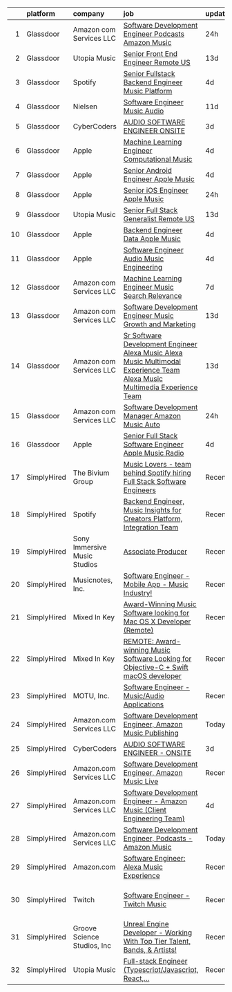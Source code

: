 

|    | platform    | company                      | job                                                                                                                                                                                                                                                                                                                                                                                                                                                                                                                                                                                                                                                                                                                                                                                                                                                                                                                                                                                                                                                                                                                                                                                                                                                                                                                                                                                                           | update_time   | location                       |
|---:|:------------|:-----------------------------|:--------------------------------------------------------------------------------------------------------------------------------------------------------------------------------------------------------------------------------------------------------------------------------------------------------------------------------------------------------------------------------------------------------------------------------------------------------------------------------------------------------------------------------------------------------------------------------------------------------------------------------------------------------------------------------------------------------------------------------------------------------------------------------------------------------------------------------------------------------------------------------------------------------------------------------------------------------------------------------------------------------------------------------------------------------------------------------------------------------------------------------------------------------------------------------------------------------------------------------------------------------------------------------------------------------------------------------------------------------------------------------------------------------------|:--------------|:-------------------------------|
|  1 | Glassdoor   | Amazon com Services LLC      | [Software Development Engineer  Podcasts   Amazon Music](https://www.glassdoor.com/partner/jobListing.htm?pos=109&ao=1136043&s=58&guid=00000181421790749f9249f8526914ae&src=GD_JOB_AD&t=SR&vt=w&cs=1_2e13254d&cb=1654671249804&jobListingId=1007923449344&jrtk=3-0-1g511f45br0es801-1g511f45sjor2800-7ffbd5851da7d9dc-)                                                                                                                                                                                                                                                                                                                                                                                                                                                                                                                                                                                                                                                                                                                                                                                                                                                                                                                                                                                                                                                                                       | 24h           | Culver City, CA                |
|  2 | Glassdoor   | Utopia Music                 | [Senior Front End Engineer  Remote   US ](https://www.glassdoor.com/partner/jobListing.htm?pos=115&ao=1136043&s=58&guid=00000181421790749f9249f8526914ae&src=GD_JOB_AD&t=SR&vt=w&ea=1&cs=1_a8b89f89&cb=1654671249806&jobListingId=1007892060564&jrtk=3-0-1g511f45br0es801-1g511f45sjor2800-8315e5d72443db53-)                                                                                                                                                                                                                                                                                                                                                                                                                                                                                                                                                                                                                                                                                                                                                                                                                                                                                                                                                                                                                                                                                                 | 13d           | Nashville, TN                  |
|  3 | Glassdoor   | Spotify                      | [Senior Fullstack Backend Engineer  Music Platform](https://www.glassdoor.com/partner/jobListing.htm?pos=108&ao=1136043&s=58&guid=00000181421790749f9249f8526914ae&src=GD_JOB_AD&t=SR&vt=w&cs=1_69c47270&cb=1654671249803&jobListingId=1007916395987&jrtk=3-0-1g511f45br0es801-1g511f45sjor2800-d77ebc1dba628ae7-)                                                                                                                                                                                                                                                                                                                                                                                                                                                                                                                                                                                                                                                                                                                                                                                                                                                                                                                                                                                                                                                                                            | 4d            | New York, NY                   |
|  4 | Glassdoor   | Nielsen                      | [Software Engineer  Music   Audio](https://www.glassdoor.com/partner/jobListing.htm?pos=114&ao=1136043&s=58&guid=00000181421790749f9249f8526914ae&src=GD_JOB_AD&t=SR&vt=w&cs=1_ca7f0e79&cb=1654671249806&jobListingId=1007899383240&jrtk=3-0-1g511f45br0es801-1g511f45sjor2800-732aeccaf8fcf408-)                                                                                                                                                                                                                                                                                                                                                                                                                                                                                                                                                                                                                                                                                                                                                                                                                                                                                                                                                                                                                                                                                                             | 11d           | Emeryville, CA                 |
|  5 | Glassdoor   | CyberCoders                  | [AUDIO SOFTWARE ENGINEER   ONSITE](https://www.glassdoor.com/partner/jobListing.htm?pos=106&ao=1110586&s=58&guid=00000181421790749f9249f8526914ae&src=GD_JOB_AD&t=SR&vt=w&ea=1&cs=1_76d58c54&cb=1654671249805&jobListingId=1007917890945&cpc=9908D8D4413DBB8A&jrtk=3-0-1g511f45br0es801-1g511f45sjor2800-0eb1321e7c2dc0aa--6NYlbfkN0CpFJQzrgRR8WqXWK1qKKEqALWJw739KlKqr2H-MSI4eoBlI4EFrmor2FYZMP3muM2CC_ggt6sDmdItpSi6INwq5R0tt2v1ejO42dbkoHHd2acKp_Nx9Kq9VxNSMGInXO9uzndwQQ9TLtVBmzANB7vAld9R09PXYDwyE_5B3g0-FJ6R5ct04MzQ_TkKop8juYxzEcLGevFwXd8RXDpY2THLd7uC5REzmEAlfNgR2c2TYTRcjn_Af493KeXwvOv_Nt5TZIKPCCAQB4JQJBJcPSB0BQPGoyGKJaEjaW4PB9nlAWJDcT61jTaycZuUDisgENJ4q3mzKMNd6dAyKnu2uCiKM53aB8TLS7s_U77paRbkyAi1npCikD42hjEtcYSxIH-5yuF7pgrBSpr1R60FsHoaSboyEGtfmsgdyu_ng-_27GJzOjKYDNOZgWKyC5IFzozf2E5diFfVxv1VCj-d_Ji9SMDElFRSUVKjOQ5Mms7hqnlYpgTL2Cco8wkSxkS7N0oMBmrlb-LkQZyeOdE3L890hLhTui6siQqXtq-Fz1odkPjzPJizJ5V2Br72fS3qepRIBlkgPjzXX5Fxp4hyZLkncEromUv_zqjVCQSJgV3fB4I1ekbpFml6fb7O4Fm51OJew6bBvmfXBeQFos_OFReJKAa-0T33_HgtrwbWLm1VQ3ccRM79lwC4jvXZUTdxEpw6hHto07DWIf1_LeCv1SbdH4oi1kEkIxoNogVUTIbifxopouuttIw7wLYQCYrsrbAVUZGCLW5BMyVarOa4OXNrhQx-Oy4Rc_IpOpX2Nkv5DtxpZKqkcX-Ihw0w6G_D150Xp6dUf3LVRSli1RcH0gBH19HIowUHQih8E8TclY7R_smOvFpb1WIENLO5Ns2J-iQpNlSIzgLKM8gTcjl-7v5XxauxfWvsDPtQyoQzW3ndwElib3VPSOwFsop3GaZayL12F5kSOvbxTSS6L8D6LzccxRX68D3DjaE%3D)                                     | 3d            | San Jose, CA                   |
|  6 | Glassdoor   | Apple                        | [Machine Learning Engineer  Computational Music](https://www.glassdoor.com/partner/jobListing.htm?pos=107&ao=1136043&s=58&guid=00000181421790749f9249f8526914ae&src=GD_JOB_AD&t=SR&vt=w&cs=1_0c4c6379&cb=1654671249803&jobListingId=1007917362539&jrtk=3-0-1g511f45br0es801-1g511f45sjor2800-bf9ffda96514d847-)                                                                                                                                                                                                                                                                                                                                                                                                                                                                                                                                                                                                                                                                                                                                                                                                                                                                                                                                                                                                                                                                                               | 4d            | Portland, OR                   |
|  7 | Glassdoor   | Apple                        | [Senior Android Engineer   Apple Music](https://www.glassdoor.com/partner/jobListing.htm?pos=105&ao=1110586&s=58&guid=00000181421790749f9249f8526914ae&src=GD_JOB_AD&t=SR&vt=w&cs=1_ef069d05&cb=1654671249803&jobListingId=1007917016078&cpc=334ABAF5D42DC775&jrtk=3-0-1g511f45br0es801-1g511f45sjor2800-0b24f5348c15707b--6NYlbfkN0BvKrLyj5gPmtZO9T8euul8TCxuuKNOtzRJOomxnwSEodTz2Bc-sPZlC5mDe-NOaJjo2lqg1vkfF9HCChnkmwW2qbnglxkQ_dzjglTeBwYZpL4zQzG7GLJRmqU5hFOx8CSEaIx7Ysv_eeb55Jt-7abV3lu_g48rYCMkem5DwdMX100WK_82HON826-ExSQz25mluEcjjG0PHnCZ_We0psS_dMzrTqKorfUFY_YlBzID87oZk4VL8Fas2e8OgQQQJnOI27_1Q2RIE8Vnrcg-BGn3qeYKp-2-1wBZkk1y1tt-vOB2BAKxwusf2Fv0JbDaO0pEAJgKdzUB-epZMc3ZyNg3pT2SIzzcUZctR8djxqm8-eX2HgCYp1TpYaGBTOyFWxX1gRiKX-BPwix5BTytdow77R2Be8xHTNnag_CCQTJ13L8TaTXJRGhDTLH0HH47EJ0nmlsGsfvNG69Ki_7LfhL8RUhJ9nsoHSe8YxXevOjBALNr0zjjTbeKhQRIVgKiLf2cHoGL5IXFJ0wwAUf25WgGeq5dchDHmIe9q8pBIuzz751yu8UjcpERr27G1u7iNZBReOJPV79t1w235VNbrpOLJmW5sJ73pu8ZPw3qppAiEnxEwy3t74fsVNNTwrxOvuLVzV5AUgMOaRaPiJmg8zMFMnHxAiGuqgIr9KUykMgLRssjXN9-RpRwljqC4XqbYgK9pSK6j2tf6jCigSUDa9TGjGkKXRGERY5Yd9KnI9AHFPTPkf0BKjq8tNcgsTA94ezxH0DypmEc-y29Y1Ckp8AKHMy1JSGw5aX4TuQIBRa-I6_q7iyh26eMRvQfkOeA4GE845bOcQ1fNDGQ-jR4aEZEq16GQ9SFZWm379uGOq857WZ_4KCxljr1_WzCbLiy8Gbf4ncA-LZFPtP0YcyvyHCigzewE-pnx_z0SCly3wuNVPbdbVb_GcIgA07jodC6wwCh1T-Slz8GLPN910YxJRdR)                                                   | 4d            | San Diego, CA                  |
|  8 | Glassdoor   | Apple                        | [Senior iOS Engineer   Apple Music](https://www.glassdoor.com/partner/jobListing.htm?pos=104&ao=1110586&s=58&guid=00000181421790749f9249f8526914ae&src=GD_JOB_AD&t=SR&vt=w&cs=1_6b9fdf6e&cb=1654671249803&jobListingId=1007922712060&cpc=C4A69CCDBB3B9599&jrtk=3-0-1g511f45br0es801-1g511f45sjor2800-1c8585b358fd51c5--6NYlbfkN0BvKrLyj5gPmtZO9T8euul8TCxuuKNOtzRJOomxnwSEodTz2Bc-sPZlC5mDe-NOaJgNGS2YOiqqcFt6b0TJxlKYlHHy60Gef_8AhQCm1LOBAa62qLNVoWHV0RNCxISjF3h1VYMQgXIo0pverGNXe4iz0lU_LqlhJ9kOkFrkp8aElAeXKs3n_BTlxb9TznRJueb7JdHnR1ZGyX3lz3eyB5__cr-b5L_VCHz7aeKao3T92qWSXi8H-gKz8ymgrfofbZnfYCTguKktriW7hQDJ0CXGBv3bga_bu9J-ej7KTVXOCCcXtc1vnc-TuebpNIKbI9cEpENsT_R0HYVGo0LT-EQcKcrWD-NY-2_JgXvzJ9cCc8LkhmlCag2bb7q3dczWnXKumWXIqE8HBfVOET_qSbzL7MoyaTf4T8CtywpmxUwwQyEAUAoq47OLp8Vv1wP14MicjwjosQL9wokOhc0ZosM4N86CN11QYxqLordsytLhSH_3217onzu33e8V0p3hvF7hnrI1TeJFIKJnqOwDNAQrc_vaYkuxleI-Vudf6IDxblCq5TPYLhpsToeONOm4wJ7Vd_8-5ZUGhhdq8h2mAU4CmpT5hkjU8SFICued-Zt-brxbNMjiNieAGFy_CFjuhTrys7zJqUD8ZzGl9xQilo-24fNe1lGBCSQ0TjShQzfy4mrVmILbYNvTyjtiBhqgLWnzIMMSRcEQV6BgpxLd66I0DQQP6AbMX7k64Bcp2mYy1r18XuvdXPSXu7mwVzNw_Q1ZBEkfHOwDKLMIofUeSo04rMIl3zQZpgqX9MOumhDgy3iC9wMj7ksPS7IqKXD_cIH333JHjJtdxPcelI5idnoQoo5x0udE4HnNuhP5HhAEqofE5NYYTsAL37UXVyJyymsQVGNnjXqqh0uUv5H2HeQltEfsDLI7YwQvMWnyNWIu0Yg1vJbzaN743QYJzEaVmr-vyh3wE1sH2mdDd2NhDvIv)                                                       | 24h           | San Diego, CA                  |
|  9 | Glassdoor   | Utopia Music                 | [Senior Full Stack Generalist  Remote   US ](https://www.glassdoor.com/partner/jobListing.htm?pos=116&ao=1136043&s=58&guid=00000181421790749f9249f8526914ae&src=GD_JOB_AD&t=SR&vt=w&ea=1&cs=1_54ab7943&cb=1654671249806&jobListingId=1007892060584&jrtk=3-0-1g511f45br0es801-1g511f45sjor2800-5c5575ece265b1ab-)                                                                                                                                                                                                                                                                                                                                                                                                                                                                                                                                                                                                                                                                                                                                                                                                                                                                                                                                                                                                                                                                                              | 13d           | Nashville, TN                  |
| 10 | Glassdoor   | Apple                        | [Backend Engineer Data   Apple Music](https://www.glassdoor.com/partner/jobListing.htm?pos=102&ao=1110586&s=58&guid=00000181421790749f9249f8526914ae&src=GD_JOB_AD&t=SR&vt=w&cs=1_a91c3c24&cb=1654671249803&jobListingId=1007917012099&cpc=2CAED5C921A5F994&jrtk=3-0-1g511f45br0es801-1g511f45sjor2800-3e0a4e107b841912--6NYlbfkN0BvKrLyj5gPmtZO9T8euul8TCxuuKNOtzRJOomxnwSEodTz2Bc-sPZlFpP0h5lDivpyqv1_1q5yi7sfbLn7AXwlCfXnikP7O9OndK5VBx-j_YqikbhqFF_zwTphQo6SqvzynzK_3T0_qKmj2h-_R0TJJNcbSV_xSAf_KaI121wpcE_T6dmFoJsSVdQxa4D8w_AoXIPtH6Oxa-gXxfZpR4GCw21CRm1lKvMhWN9FN6cYPUGe-nZpnU2LsrCPVIwKIuyMQPgQWYUCdXq9dpLB1wCpb5Vd9Z2wat-W8PvgU-sgTac0ia8Bm1f944JU6BI044siCYhHkvx0nfiVoYVrhfRGfBhrmMg_49wa6HRsPuv1rsbZumMnLS6D8nshHJ6ZEBUj5wIcMRhf1dRDnxYTr8Wh6MZJiDJlL-SUdFqSDLLWfPbz8HqBmW_pVjRwQhYgqF7n6UPixYziZkkop8kgAmGGsVUK2dcZj0Qc3Vc8iHDTnoB8niIXrQnKBIJTTiih1DORLnOtckaYgRcrNoOHFWx1qzma0sZv0Fv0v6BXyww-1yUADH9qUfpo3Uo-8aHWOD1u9lr9GJ7E4OM5LVrUDCxy460Qxu-KtrAkDj2UC1el0OE8ceLd-4k7Qu_TtlkFN5Nr8U6Fxifhe4D3ve8NsEr5BcWQWa0_ZiO6nrKDF7txM8V9dIwr4_z6N9RJmB5WzAJ8tvQENx4TxwjZ1HqLCptdn0gHgpf_rKytyh8NmDctaSxOEQ8uY7mo9ouvjEOIYBVD__trWTStjzdS992ggxGt0aH4jquZWt3TfAXI0D6FADjTPUe9LvPFtyEo9bY5NqCDPwoZlqY4oHRABqF-yx3uwtxAEh6zTwzah8qczFzoeAhGMDVkw0_yzeXukuZ6cg11RkoXvFwv8WoZVSwhmco1IRSbLeNVFa9vPbBJAPJoqhl_e5F2KWR38RTfWXMmgaNXxdccpATRw9JcD2UKGK3_)                                                     | 4d            | New York, NY                   |
| 11 | Glassdoor   | Apple                        | [Software Engineer   Audio Music Engineering](https://www.glassdoor.com/partner/jobListing.htm?pos=101&ao=1110586&s=58&guid=00000181421790749f9249f8526914ae&src=GD_JOB_AD&t=SR&vt=w&cs=1_56d4b2e8&cb=1654671249803&jobListingId=1007917012132&cpc=AC285F3A3ECA6BB0&jrtk=3-0-1g511f45br0es801-1g511f45sjor2800-66a5959cc2c319e5--6NYlbfkN0BvKrLyj5gPmtZO9T8euul8TCxuuKNOtzRJOomxnwSEodTz2Bc-sPZl29JElYHfcoRu0fPF_ZzN6NyR22neeYnn6ROWfkt7xIv5UOF9Dlx-tNKzyxO7Cfyp1KdRHChC4x2JswU1D4zGptHA691jdfAjLj_aHuFkwGpgCp8PiJ0fgkJtpRXf0ICNiQGgBTMzcjIa8Gg0KMwNrX2vcP9dTPebYhcPWLSicaxXtZRiWliGMNM5o4iQWHjVrlCSL2u1uBo710b6YUkCSW8fHBFO194GAZLD9YqWVIyeIWi4FQNb2ELTjwJ1Z_m4fLCMdYXZJJTabkpQctOmfoymyleufJU-IqjFeGyKGOO1Eg3qcqC-8LJc667eBY0Mrir707Q1sPJNYjLSQtDpW3NvyvUyOTs9xICdq1GlXDUE7f7ZESM6xDJBsIIEyZgdyIJbb7zcn_2ymJIARqkDUksxkYIHpfwoyB5tdSlbYqnZIXq9VTAwgHHcu-r-O51uZxrD-oqwyNlDboqWUJ0YXKu6D5lodEl5N4e-Rr3b3mFKaRsPnpXKsW2--4m648SfoVc54By_TXs4fRUzpVF1QKMtm7p0qYMjQj6cI_buNjyho0FzkIQ808IdEpMIwrva4Ku1cUxgnlASLL2pIEDYolHXbKl4BgbyneC2Pv1J8SUyf0_GWgqFMBI6EPXjA2XhalYMAn-k8KsR_Iv5NwBinMvOGT59dkw_0yVRx8dqexlkbeXG0hmOkhyWGt4FRVoqoQGP3RBGdz4c8lGtC-JdGGACvgDs3Nf2ZtdBJ5j6Vz55AG40E_8CCkpLPAveVdqYPVLvNYSkdhh6uS6tscdpZ1UK91iWOScQ0e2IhX2y9fkOsPqlr_4F-qPR6UfRA3td58JbdY7CoX8MJ2_uGVCJ-Ws4Fs5on27NNoRZBBFGS2EgMF_IUI_8qyuk1xPJgukO4rPauhGqkBuzC_cGAsBUAkQpmTUXK5yEwMN6QePtKJ4%3D)                               | 4d            | Culver City, CA                |
| 12 | Glassdoor   | Amazon com Services LLC      | [Machine Learning Engineer  Music Search Relevance](https://www.glassdoor.com/partner/jobListing.htm?pos=113&ao=1136043&s=58&guid=00000181421790749f9249f8526914ae&src=GD_JOB_AD&t=SR&vt=w&cs=1_3de8d46e&cb=1654671249806&jobListingId=1007906449100&jrtk=3-0-1g511f45br0es801-1g511f45sjor2800-26517ffa667d3ebb-)                                                                                                                                                                                                                                                                                                                                                                                                                                                                                                                                                                                                                                                                                                                                                                                                                                                                                                                                                                                                                                                                                            | 7d            | San Francisco, CA              |
| 13 | Glassdoor   | Amazon com Services LLC      | [Software Development Engineer  Music Growth and Marketing](https://www.glassdoor.com/partner/jobListing.htm?pos=112&ao=1136043&s=58&guid=00000181421790749f9249f8526914ae&src=GD_JOB_AD&t=SR&vt=w&cs=1_2db84196&cb=1654671249806&jobListingId=1007891573661&jrtk=3-0-1g511f45br0es801-1g511f45sjor2800-758967b344d94fc1-)                                                                                                                                                                                                                                                                                                                                                                                                                                                                                                                                                                                                                                                                                                                                                                                                                                                                                                                                                                                                                                                                                    | 13d           | Seattle, WA                    |
| 14 | Glassdoor   | Amazon com Services LLC      | [Sr  Software Development Engineer   Alexa Music  Alexa Music Multimodal Experience Team  Alexa Music Multimedia Experience Team](https://www.glassdoor.com/partner/jobListing.htm?pos=111&ao=1136043&s=58&guid=00000181421790749f9249f8526914ae&src=GD_JOB_AD&t=SR&vt=w&cs=1_d40b5fe6&cb=1654671249806&jobListingId=1007891562646&jrtk=3-0-1g511f45br0es801-1g511f45sjor2800-f8faa9ff2556f642-)                                                                                                                                                                                                                                                                                                                                                                                                                                                                                                                                                                                                                                                                                                                                                                                                                                                                                                                                                                                                              | 13d           | Remote                         |
| 15 | Glassdoor   | Amazon com Services LLC      | [Software Development Manager  Amazon Music   Auto](https://www.glassdoor.com/partner/jobListing.htm?pos=110&ao=1136043&s=58&guid=00000181421790749f9249f8526914ae&src=GD_JOB_AD&t=SR&vt=w&cs=1_f8476f25&cb=1654671249804&jobListingId=1007924173646&jrtk=3-0-1g511f45br0es801-1g511f45sjor2800-889d37759281c33e-)                                                                                                                                                                                                                                                                                                                                                                                                                                                                                                                                                                                                                                                                                                                                                                                                                                                                                                                                                                                                                                                                                            | 24h           | Sunnyvale, CA                  |
| 16 | Glassdoor   | Apple                        | [Senior Full Stack Software Engineer  Apple Music  Radio](https://www.glassdoor.com/partner/jobListing.htm?pos=103&ao=1110586&s=58&guid=00000181421790749f9249f8526914ae&src=GD_JOB_AD&t=SR&vt=w&cs=1_ff6cbc97&cb=1654671249803&jobListingId=1007917014776&cpc=334ABAF5D42DC775&jrtk=3-0-1g511f45br0es801-1g511f45sjor2800-183f49c09ba1df9e--6NYlbfkN0BvKrLyj5gPmtZO9T8euul8TCxuuKNOtzRJOomxnwSEodTz2Bc-sPZl1dBMH13w-jPgyhYajQM8u-gKYg0TET6pVgb7kxL2tbD4VNoxwv8ij1B2iVlsLppOgRIateLAkg6sWhjvQHH3bjxYyAjGOs0POTYEPl0fCPOlgPRCLhJ9KvJuDGGrbtmX2l8StssQctH5vHQr3Liifl3P5Ii-eLurGEs3x9TYJOZlXulX06QVFJsXd9-1b05JrUJotL-mr-55F-xTcNzgmXIXUsRYRCeeZ9WqvXwVJmtTkXUrgDaVIXaeQk3FTZl2uugpctI60dsUn3mjgKABVLNt6ERlys32esZ_zOG9IImkKVi9xUgaqJlameEYuWDV0cBKOJQwW7zjBQcTsROFEmhEP7ZxiwqTbpLM1Cp5zuN7k25wwCyG4LaPHIO7OoPE0kl17hoTrTkX0-D-3k8AV5uOXSjMCUBCkCcj2HG0onIhVC4tJlDhaL8osFixcGk0ULBdIBLb8wl75lCa77L9YQp83zcrI-msNcuSim9bDHzxZk0cQj8G-k3fzbSQ4B6gGN96l9Nr9TpQX2oIKfakog_3T1KlzT_iW24N-Z1zM4pgSNoYLro2F3sL_f1pqYar0spzHFXjK619ptfpjDQclUoVkdiXYhNo4Nlkx9-s7cbL7z_VgciQEk7zapOFcam9tIYsGJlUWc52k9lNoq-OB-ElS58BYUMfI7gZxVqpaS02vDzJJvx6THJ7GOQEn0A_RV6CSK4I6JmVKTatvyUx1mLyCnE7HipZI87yiSyD5IfA7ToEt7CO_Un4IkpwMAWBclhY90HrC6cp1RyhpduznzLYeySatchHhrJjSSt7goxLSneqb4Q8rjh9fOtdBizLY24GAqhkpwgjEqNrFq6VHfA4_4zGDeoS_DhxfgFuwmTR8SCXGU6tt9W0Qzi_gZDYEDUMOX7PaNl7WbbvAtnb7C8nssOk-OqgthSFZ6VkiCUBgs2CIH4n5ee9phFxM20-) | 4d            | Seattle, WA                    |
| 17 | SimplyHired | The Bivium Group             | [Music Lovers - team behind Spotify hiring Full Stack Software Engineers](https://www.simplyhired.com/job/mG4k8jolCoSrWLgW6eqeXsUGR3pPFXcLyrjxoinfzV2qZko2K-L12A?q=music+developer)                                                                                                                                                                                                                                                                                                                                                                                                                                                                                                                                                                                                                                                                                                                                                                                                                                                                                                                                                                                                                                                                                                                                                                                                                           | Recently      | Remote                         |
| 18 | SimplyHired | Spotify                      | [Backend Engineer, Music Insights for Creators Platform, Integration Team](https://www.simplyhired.com/job/0q9nX932HVz5rpC8sf1XEnj2Jlpg4L4cpKVIKoTyWHJrAmD7bdSxGA?q=music+developer)                                                                                                                                                                                                                                                                                                                                                                                                                                                                                                                                                                                                                                                                                                                                                                                                                                                                                                                                                                                                                                                                                                                                                                                                                          | Recently      | New York, NY                   |
| 19 | SimplyHired | Sony Immersive Music Studios | [Associate Producer](https://www.simplyhired.com/job/tE744V2hW2sIyHq34EE8lfjoBPv2ntYwXJsRjEuTRiM56s2PXPJSPA?q=music+developer)                                                                                                                                                                                                                                                                                                                                                                                                                                                                                                                                                                                                                                                                                                                                                                                                                                                                                                                                                                                                                                                                                                                                                                                                                                                                                | Recently      | Culver City, CA                |
| 20 | SimplyHired | Musicnotes, Inc.             | [Software Engineer - Mobile App - Music Industry!](https://www.simplyhired.com/job/znPtqyuOs7-wVaRUojghv2RSA5GqEzrKbutvPlgAZWT6nXoyEGnC5Q?q=music+developer)                                                                                                                                                                                                                                                                                                                                                                                                                                                                                                                                                                                                                                                                                                                                                                                                                                                                                                                                                                                                                                                                                                                                                                                                                                                  | Recently      | Madison, WI                    |
| 21 | SimplyHired | Mixed In Key                 | [Award-Winning Music Software looking for Mac OS X Developer (Remote)](https://www.simplyhired.com/job/L-2EZU2jVtCOIASfQ2mTylRc_wBs8G000Bd98cub72rlOwsLWp3RJA?q=music+developer)                                                                                                                                                                                                                                                                                                                                                                                                                                                                                                                                                                                                                                                                                                                                                                                                                                                                                                                                                                                                                                                                                                                                                                                                                              | Recently      | Miami, FL                      |
| 22 | SimplyHired | Mixed In Key                 | [REMOTE: Award-winning Music Software Looking for Objective-C + Swift macOS developer](https://www.simplyhired.com/job/hp01aCVdwM9hovpsfWt-nTSQSiUrrYDI2aQZ3w5x5T-YN0cNGt-cJw?q=music+developer)                                                                                                                                                                                                                                                                                                                                                                                                                                                                                                                                                                                                                                                                                                                                                                                                                                                                                                                                                                                                                                                                                                                                                                                                              | Recently      | Miami, FL                      |
| 23 | SimplyHired | MOTU, Inc.                   | [Software Engineer - Music/Audio Applications](https://www.simplyhired.com/job/VuLJ-igMUjfIMfjwleX6wwPZbjhPLCU5FU_neKZXVevucWcq5lQRNg?q=music+developer)                                                                                                                                                                                                                                                                                                                                                                                                                                                                                                                                                                                                                                                                                                                                                                                                                                                                                                                                                                                                                                                                                                                                                                                                                                                      | Recently      | Cambridge, MA                  |
| 24 | SimplyHired | Amazon.com Services LLC      | [Software Development Engineer, Amazon Music Publishing](https://www.simplyhired.com/job/kCMs1MuR4G-q98c_n6FQr_jhW5M69g44aQ_JnZP7EwLaAwtUg6dmFw?q=music+developer)                                                                                                                                                                                                                                                                                                                                                                                                                                                                                                                                                                                                                                                                                                                                                                                                                                                                                                                                                                                                                                                                                                                                                                                                                                            | Today         | Culver City, CA                |
| 25 | SimplyHired | CyberCoders                  | [AUDIO SOFTWARE ENGINEER - ONSITE](https://www.simplyhired.com/job/HcKWaT6amsmkfOHi8tSSkvXgtNbUlGAQTUaW14vP9LfmSktPyhmNDA?q=music+developer)                                                                                                                                                                                                                                                                                                                                                                                                                                                                                                                                                                                                                                                                                                                                                                                                                                                                                                                                                                                                                                                                                                                                                                                                                                                                  | 3d            | San Jose, CA                   |
| 26 | SimplyHired | Amazon.com Services LLC      | [Software Development Engineer, Amazon Music Live](https://www.simplyhired.com/job/mpgzgT6r885fjDF9t9oYbhMiUPQvAME3CQopjyPobkAI9WLjTXZnMg?q=music+developer)                                                                                                                                                                                                                                                                                                                                                                                                                                                                                                                                                                                                                                                                                                                                                                                                                                                                                                                                                                                                                                                                                                                                                                                                                                                  | Recently      | Remote +1 location             |
| 27 | SimplyHired | Amazon.com Services LLC      | [Software Development Engineer - Amazon Music (Client Engineering Team)](https://www.simplyhired.com/job/ROB_shy4EEjRRQf99WgFQEsrbDbdVmG3cACbFwKS3ztMBvlWboT41A?q=music+developer)                                                                                                                                                                                                                                                                                                                                                                                                                                                                                                                                                                                                                                                                                                                                                                                                                                                                                                                                                                                                                                                                                                                                                                                                                            | 4d            | Culver City, CA +1 location    |
| 28 | SimplyHired | Amazon.com Services LLC      | [Software Development Engineer, Podcasts - Amazon Music](https://www.simplyhired.com/job/7NC-hdG9IYTJCoA44xcDOP9J5toKVHuzwH8qNLpmWRNvut0qdMCZSA?q=music+developer)                                                                                                                                                                                                                                                                                                                                                                                                                                                                                                                                                                                                                                                                                                                                                                                                                                                                                                                                                                                                                                                                                                                                                                                                                                            | Today         | Culver City, CA                |
| 29 | SimplyHired | Amazon.com                   | [Software Engineer: Alexa Music Experience](https://www.simplyhired.com/job/rdXdvhj8_EYhIlg5s_tO6EiJSlXBmgFgE1k-K_y8er6iq4ZkEzAu3Q?q=music+developer)                                                                                                                                                                                                                                                                                                                                                                                                                                                                                                                                                                                                                                                                                                                                                                                                                                                                                                                                                                                                                                                                                                                                                                                                                                                         | Recently      | United States                  |
| 30 | SimplyHired | Twitch                       | [Software Engineer - Twitch Music](https://www.simplyhired.com/job/o81vpY8IvM_7nBg5UPF9qSEwGOVbEbuF02cmmuDVFtOUqfkDvqGrnQ?q=music+developer)                                                                                                                                                                                                                                                                                                                                                                                                                                                                                                                                                                                                                                                                                                                                                                                                                                                                                                                                                                                                                                                                                                                                                                                                                                                                  | Recently      | San Francisco, CA +3 locations |
| 31 | SimplyHired | Groove Science Studios, Inc  | [Unreal Engine Developer - Working With Top Tier Talent, Bands, & Artists!](https://www.simplyhired.com/job/tMUv0bhv1WXQseALxCUyt4HnppYbuHAxKhmBeo43qD4xlbIyIH-L1Q?q=music+developer)                                                                                                                                                                                                                                                                                                                                                                                                                                                                                                                                                                                                                                                                                                                                                                                                                                                                                                                                                                                                                                                                                                                                                                                                                         | Recently      | Remote                         |
| 32 | SimplyHired | Utopia Music                 | [Full-stack Engineer (Typescript/Javascript, React,...](https://www.simplyhired.com/job/nEbH09HiDHkv3TN4YjtVg871W5p8ADE1L2z3-QEHw-qY5aWZXrQADw?q=music+developer)                                                                                                                                                                                                                                                                                                                                                                                                                                                                                                                                                                                                                                                                                                                                                                                                                                                                                                                                                                                                                                                                                                                                                                                                                                             | Recently      | Nashville, TN                  |
